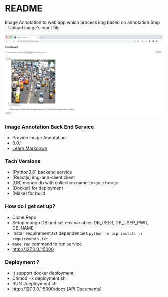 # README #

Image Annotation to web app which process img based on annotation
Step - Upload image's input file

![alt text](./type_selection_I.png)
### Image Annotation Back End Service ###

* Provide Image Annotation
* 0.0.1
* [Learn Markdown](https://bitbucket.org/tutorials/markdowndemo)

### Tech Versions ###

* [Python3.6] backend service
* [Reactjs] img-ann-client client
* [DB] mongo db with collection name `image_storage`
* [Docker] for deployment
* [Make] for build

### How do I get set up? ###

* Clone Repo
* Setup mongo DB and set env variables DB_USER, DB_USER_PWD, DB_NAME
* Install requirement.txt dependencies ```python -m pip install -r requirements.txt```
* ``make run`` command to run service
* http://127.0.0.1:5000

### Deployment ? ###
* It support docker deployment
* Chmod +x deployment.sh
* RUN ./deployment.sh
* http://127.0.0.1:5000/docs  [API Documents]
